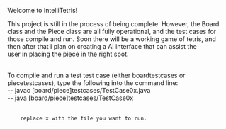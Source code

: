 Welcome to IntelliTetris!

This project is still in the process of being complete. However, the Board class and the Piece class are all fully operational, and the test cases for <br /> those compile and run. Soon there will be a working game of tetris, and then after that I plan on creating a AI interface that can assist the <br /> user in placing the piece in the right spot.<br /><br />

To compile and run a test test case (either boardtestcases or piecetestcases), type the following into the command line:<br />
        -- javac [board/piece]testcases/TestCase0x.java<br />
        -- java [board/piece]testcases/TestCase0x<br /><br />

        replace x with the file you want to run.